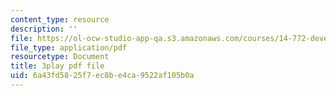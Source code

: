 ```yaml
---
content_type: resource
description: ''
file: https://ol-ocw-studio-app-qa.s3.amazonaws.com/courses/14-772-development-economics-macroeconomics-spring-2013/6a43fd5825f7ec8be4ca9522af105b0a_M7zTtKAbRn4.pdf
file_type: application/pdf
resourcetype: Document
title: 3play pdf file
uid: 6a43fd58-25f7-ec8b-e4ca-9522af105b0a
---
```


